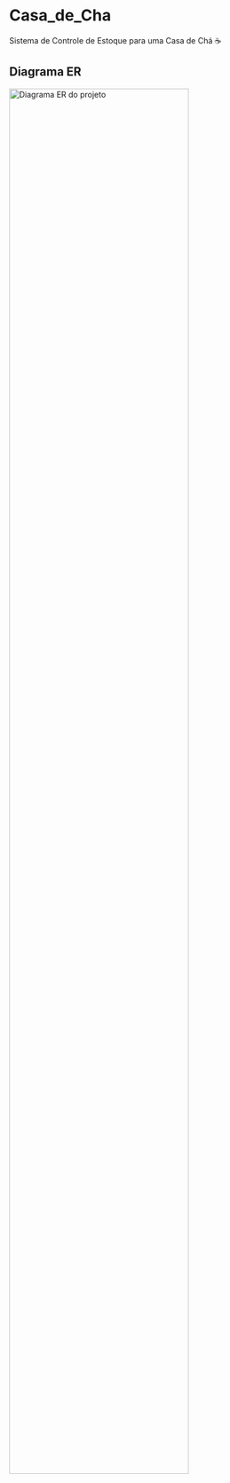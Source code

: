 # Casa_de_Cha
Sistema de Controle de Estoque para uma Casa de Chá ☕

<h2>Diagrama ER</h2>

<img src="https://user-images.githubusercontent.com/58917418/236707921-71f4e688-d50f-46e4-b884-de7b966d8344.png" height="80%" alt="Diagrama ER do projeto" />
